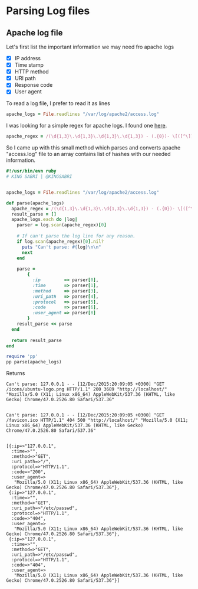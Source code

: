 # Parsing Log files


## Apache log file
Let's first list the important information we may need fro apache logs 

- [x] IP address
- [x] Time stamp 
- [x] HTTP method 
- [x] URI path
- [x] Response code
- [x] User agent 

To read a log file, I prefer to read it as lines 

```ruby
apache_logs = File.readlines "/var/log/apache2/access.log"
```

I was looking for a simple regex for apache logs. I found one [here](http://stackoverflow.com/questions/4846394/how-to-efficiently-parse-large-text-files-in-ruby).

```ruby
apache_regex = /(\d{1,3}\.\d{1,3}\.\d{1,3}\.\d{1,3}) - (.{0})- \[([^\]]+?)\] "(GET|POST|PUT|DELETE) ([^\s]+?) (HTTP\/1\.1)" (\d+) (\d+) "-" "(.*)"/
```

So I came up with this small method which parses and converts apache "access.log" file to an array contains list of hashes with our needed information.

```ruby
#!/usr/bin/evn ruby
# KING SABRI | @KINGSABRI


apache_logs = File.readlines "/var/log/apache2/access.log"

def parse(apache_logs) 
  apache_regex = /(\d{1,3}\.\d{1,3}\.\d{1,3}\.\d{1,3}) - (.{0})- \[([^\]]+?)\] "(GET|POST|PUT|DELETE) ([^\s]+?) (HTTP\/1\.1)" (\d+) (\d+) "-" "(.*)"/
  result_parse = []
  apache_logs.each do |log|
    parser = log.scan(apache_regex)[0]
    
    # If can't parse the log line for any reason.
    if log.scan(apache_regex)[0].nil?
      puts "Can't parse: #{log}\n\n"
      next
    end
    
    parse = 
        {
          :ip         => parser[0],
          :time       => parser[1],
          :method     => parser[3],
          :uri_path   => parser[4],
          :protocol   => parser[5],
          :code       => parser[6],
          :user_agent => parser[8]
        }
    result_parse << parse
  end
  
  return result_parse
end 

require 'pp'
pp parse(apache_logs)
```

Returns 
```
Can't parse: 127.0.0.1 - - [12/Dec/2015:20:09:05 +0300] "GET /icons/ubuntu-logo.png HTTP/1.1" 200 3689 "http://localhost/" "Mozilla/5.0 (X11; Linux x86_64) AppleWebKit/537.36 (KHTML, like Gecko) Chrome/47.0.2526.80 Safari/537.36"


Can't parse: 127.0.0.1 - - [12/Dec/2015:20:09:05 +0300] "GET /favicon.ico HTTP/1.1" 404 500 "http://localhost/" "Mozilla/5.0 (X11; Linux x86_64) AppleWebKit/537.36 (KHTML, like Gecko) Chrome/47.0.2526.80 Safari/537.36"


[{:ip=>"127.0.0.1",
  :time=>"",
  :method=>"GET",
  :uri_path=>"/",
  :protocol=>"HTTP/1.1",
  :code=>"200",
  :user_agent=>
   "Mozilla/5.0 (X11; Linux x86_64) AppleWebKit/537.36 (KHTML, like Gecko) Chrome/47.0.2526.80 Safari/537.36"},
 {:ip=>"127.0.0.1",
  :time=>"",
  :method=>"GET",
  :uri_path=>"/etc/passwd",
  :protocol=>"HTTP/1.1",
  :code=>"404",
  :user_agent=>
   "Mozilla/5.0 (X11; Linux x86_64) AppleWebKit/537.36 (KHTML, like Gecko) Chrome/47.0.2526.80 Safari/537.36"},
 {:ip=>"127.0.0.1",
  :time=>"",
  :method=>"GET",
  :uri_path=>"/etc/passwd",
  :protocol=>"HTTP/1.1",
  :code=>"404",
  :user_agent=>
   "Mozilla/5.0 (X11; Linux x86_64) AppleWebKit/537.36 (KHTML, like Gecko) Chrome/47.0.2526.80 Safari/537.36"}]
```

